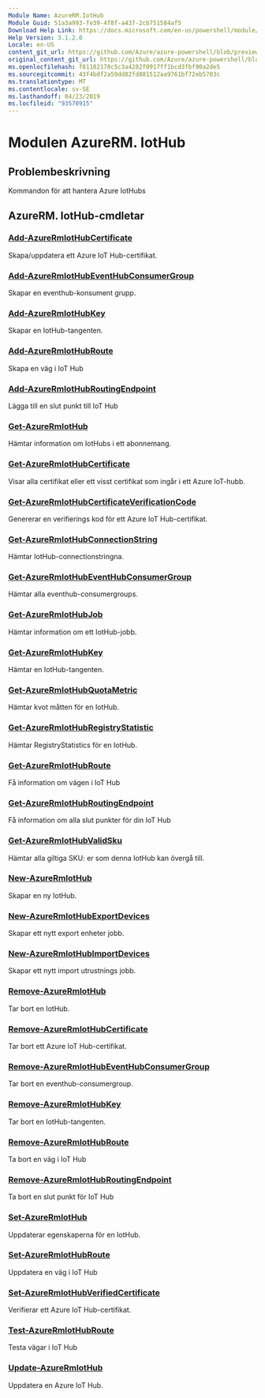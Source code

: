```yaml
---
Module Name: AzureRM.IotHub
Module Guid: 51a3a993-fe39-4f8f-a437-2cb751584af5
Download Help Link: https://docs.microsoft.com/en-us/powershell/module/azurerm.iothub
Help Version: 3.1.2.0
Locale: en-US
content_git_url: https://github.com/Azure/azure-powershell/blob/preview/src/ResourceManager/IotHub/Commands.IotHub/help/AzureRM.IotHub.md
original_content_git_url: https://github.com/Azure/azure-powershell/blob/preview/src/ResourceManager/IotHub/Commands.IotHub/help/AzureRM.IotHub.md
ms.openlocfilehash: f81182178c5c3a4282f0917ff1bcd3fbf90a2de5
ms.sourcegitcommit: 43f4bdf2a59dd82fd881512aa9761bf72eb5703c
ms.translationtype: MT
ms.contentlocale: sv-SE
ms.lasthandoff: 04/23/2019
ms.locfileid: "93570915"
---
```

# Modulen AzureRM. IotHub
## Problembeskrivning
Kommandon för att hantera Azure IotHubs

## AzureRM. IotHub-cmdletar
### [Add-AzureRmIotHubCertificate](Add-AzureRmIotHubCertificate.md)
Skapa/uppdatera ett Azure IoT Hub-certifikat.

### [Add-AzureRmIotHubEventHubConsumerGroup](Add-AzureRmIotHubEventHubConsumerGroup.md)
Skapar en eventhub-konsument grupp.

### [Add-AzureRmIotHubKey](Add-AzureRmIotHubKey.md)
Skapar en IotHub-tangenten.

### [Add-AzureRmIotHubRoute](Add-AzureRmIotHubRoute.md)
Skapa en väg i IoT Hub

### [Add-AzureRmIotHubRoutingEndpoint](Add-AzureRmIotHubRoutingEndpoint.md)
Lägga till en slut punkt till IoT Hub

### [Get-AzureRmIotHub](Get-AzureRmIotHub.md)
Hämtar information om IotHubs i ett abonnemang.

### [Get-AzureRmIotHubCertificate](Get-AzureRmIotHubCertificate.md)
Visar alla certifikat eller ett visst certifikat som ingår i ett Azure IoT-hubb. 

### [Get-AzureRmIotHubCertificateVerificationCode](Get-AzureRmIotHubCertificateVerificationCode.md)
Genererar en verifierings kod för ett Azure IoT Hub-certifikat. 

### [Get-AzureRmIotHubConnectionString](Get-AzureRmIotHubConnectionString.md)
Hämtar IotHub-connectionstringna.

### [Get-AzureRmIotHubEventHubConsumerGroup](Get-AzureRmIotHubEventHubConsumerGroup.md)
Hämtar alla eventhub-consumergroups.

### [Get-AzureRmIotHubJob](Get-AzureRmIotHubJob.md)
Hämtar information om ett IotHub-jobb.

### [Get-AzureRmIotHubKey](Get-AzureRmIotHubKey.md)
Hämtar en IotHub-tangenten.

### [Get-AzureRmIotHubQuotaMetric](Get-AzureRmIotHubQuotaMetric.md)
Hämtar kvot måtten för en IotHub.

### [Get-AzureRmIotHubRegistryStatistic](Get-AzureRmIotHubRegistryStatistic.md)
Hämtar RegistryStatistics för en IotHub.

### [Get-AzureRmIotHubRoute](Get-AzureRmIotHubRoute.md)
Få information om vägen i IoT Hub

### [Get-AzureRmIotHubRoutingEndpoint](Get-AzureRmIotHubRoutingEndpoint.md)
Få information om alla slut punkter för din IoT Hub

### [Get-AzureRmIotHubValidSku](Get-AzureRmIotHubValidSku.md)
Hämtar alla giltiga SKU: er som denna IotHub kan övergå till.

### [New-AzureRmIotHub](New-AzureRmIotHub.md)
Skapar en ny IotHub.

### [New-AzureRmIotHubExportDevices](New-AzureRmIotHubExportDevices.md)
Skapar ett nytt export enheter jobb.

### [New-AzureRmIotHubImportDevices](New-AzureRmIotHubImportDevices.md)
Skapar ett nytt import utrustnings jobb.

### [Remove-AzureRmIotHub](Remove-AzureRmIotHub.md)
Tar bort en IotHub.

### [Remove-AzureRmIotHubCertificate](Remove-AzureRmIotHubCertificate.md)
Tar bort ett Azure IoT Hub-certifikat.

### [Remove-AzureRmIotHubEventHubConsumerGroup](Remove-AzureRmIotHubEventHubConsumerGroup.md)
Tar bort en eventhub-consumergroup.

### [Remove-AzureRmIotHubKey](Remove-AzureRmIotHubKey.md)
Tar bort en IotHub-tangenten.

### [Remove-AzureRmIotHubRoute](Remove-AzureRmIotHubRoute.md)
Ta bort en väg i IoT Hub

### [Remove-AzureRmIotHubRoutingEndpoint](Remove-AzureRmIotHubRoutingEndpoint.md)
Ta bort en slut punkt för IoT Hub

### [Set-AzureRmIotHub](Set-AzureRmIotHub.md)
Uppdaterar egenskaperna för en IotHub.

### [Set-AzureRmIotHubRoute](Set-AzureRmIotHubRoute.md)
Uppdatera en väg i IoT Hub

### [Set-AzureRmIotHubVerifiedCertificate](Set-AzureRmIotHubVerifiedCertificate.md)
Verifierar ett Azure IoT Hub-certifikat. 

### [Test-AzureRmIotHubRoute](Test-AzureRmIotHubRoute.md)
Testa vägar i IoT Hub

### [Update-AzureRmIotHub](Update-AzureRmIotHub.md)
Uppdatera en Azure IoT Hub.

